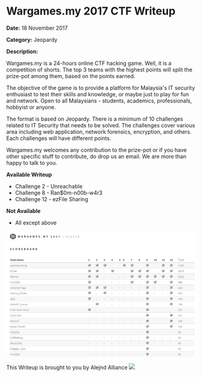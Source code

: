 # Wargames.my 2017 CTF Writeup

**Date:** 18 November 2017

**Category:** Jeopardy

**Description:**

Wargames.my is a 24-hours online CTF hacking game. Well, it is a competition of shorts. The top 3 teams with the highest points will split the prize-pot among them, based on the points earned.

The objective of the game is to provide a platform for Malaysia's IT security enthusiast to test their skills and knowledge, or maybe just to play for fun and network. Open to all Malaysians - students, academics, professionals, hobbyist or anyone.

The format is based on Jeopardy. There is a minimum of 10 challenges related to IT Security that needs to be solved. The challenges cover various area including web application, network forensics, encryption, and others. Each challenges will have different points.

Wargames.my welcomes any contribution to the prize-pot or if you have other specific stuff to contribute, do drop us an email. We are more than happy to talk to you.


**Available Writeup**

- Challenge 2 - Unreachable
- Challenge 8 - Ran$0m-n00b-w4r3
- Challenge 12 - ezFile Sharing


**Not Available**
- All except above

![image](score.png)


This Writeup is brought to you by Alejnd Alliance <img src="https://github.com/najashark/KICTM-2017-CTF-Writeup/blob/master/logo.png?raw=true" width="40">
